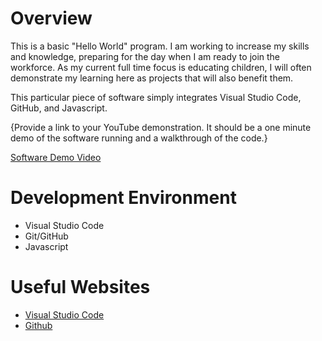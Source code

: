 # Overview

This is a basic "Hello World" program. I am working to increase my skills and knowledge, preparing for the day when I am ready to join the workforce. As my current full time focus is educating children, I will often demonstrate my learning here as projects that will also benefit them.

This particular piece of software simply integrates Visual Studio Code, GitHub, and Javascript.

{Provide a link to your YouTube demonstration. It should be a one minute demo of the software running and a walkthrough of the code.}

[Software Demo Video](https://youtu.be/NjcD3U8DsiU)

# Development Environment

- Visual Studio Code
- Git/GitHub
- Javascript

# Useful Websites

- [Visual Studio Code](https://code.visualstudio.com/download)
- [Github](http://github.com)
